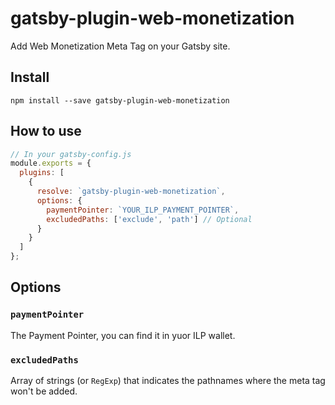 # gatsby-plugin-web-monetization

Add Web Monetization Meta Tag on your Gatsby site.

## Install

`npm install --save gatsby-plugin-web-monetization`

## How to use

```javascript
// In your gatsby-config.js
module.exports = {
  plugins: [
    {
      resolve: `gatsby-plugin-web-monetization`,
      options: {
        paymentPointer: `YOUR_ILP_PAYMENT_POINTER`,
        excludedPaths: ['exclude', 'path'] // Optional
      }
    }
  ]
};
```

## Options

### `paymentPointer`

The Payment Pointer, you can find it in yuor ILP wallet.

### `excludedPaths`

Array of strings (or `RegExp`) that indicates the pathnames where the meta tag won't be added.
